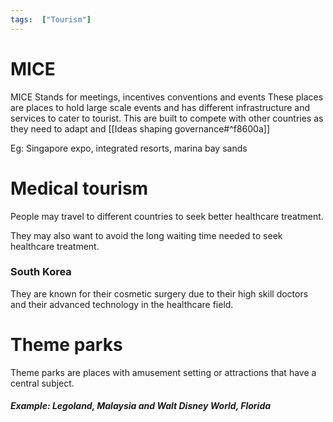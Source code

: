 ```yaml
---
tags:  ["Tourism"]
---
```

# MICE
MICE Stands for meetings, incentives conventions and events
These places are places to hold large scale events and has different infrastructure and services to cater to tourist.
This are built to compete with other countries as they need to adapt and [[Ideas shaping governance#^f8600a]]

Eg: Singapore expo, integrated resorts, marina bay sands

# Medical tourism
People may travel to different countries to seek better healthcare treatment.

They may also want to avoid the long waiting time needed to seek healthcare treatment.

### South Korea
They are known for their cosmetic surgery due to their high skill doctors and their advanced technology in the healthcare field.


# Theme parks
Theme parks are places with amusement setting or attractions that have a central subject.

##### Example: Legoland, Malaysia and Walt Disney World, Florida